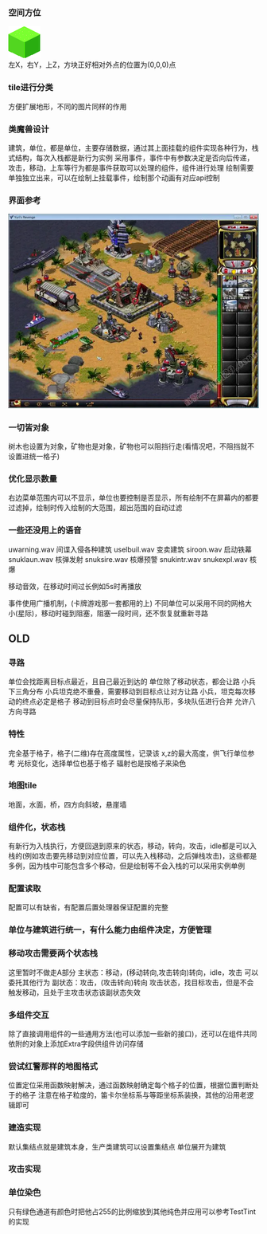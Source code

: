 ### 空间方位
![](res/image/blocks/blocks_3.png)<br>
左X，右Y，上Z，方块正好相对外点的位置为(0,0,0)点
### tile进行分类
方便扩展地形，不同的图片同样的作用
### 类魔兽设计
建筑，单位，都是单位，主要存储数据，通过其上面挂载的组件实现各种行为，栈式结构，每次入栈都是新行为实例
采用事件，事件中有参数决定是否向后传递，攻击，移动，上车等行为都是事件获取可以处理的组件，组件进行处理
绘制需要单独独立出来，可以在绘制上挂载事件，绘制那个动画有对应api控制
### 界面参考
![img.png](img.png)
### 一切皆对象
树木也设置为对象，矿物也是对象，矿物也可以阻挡行走(看情况吧，不阻挡就不设置进统一格子)
### 优化显示数量
右边菜单范围内可以不显示，单位也要控制是否显示，所有绘制不在屏幕内的都要过滤掉，绘制时传入绘制的大范围，超出范围的自动过滤

### 一些还没用上的语音
uwarning.wav  间谍入侵各种建筑
uselbuil.wav  变卖建筑
siroon.wav  启动铁幕
snuklaun.wav  核弹发射
snuksire.wav  核爆预警  snukintr.wav  snukexpl.wav 核爆

移动音效，在移动时间过长例如5s时再播放

事件使用广播机制，(卡牌游戏那一套都用的上)
不同单位可以采用不同的网格大小(星际)，移动时碰到阻塞，阻塞一段时间，还不恢复就重新寻路

## OLD
### 寻路
单位会找距离目标点最近，且自己最近到达的
单位除了移动状态，都会让路
小兵下三角分布
小兵坦克绝不重叠，需要移动到目标点让对方让路
小兵，坦克每次移动的终点必定是格子
移动到目标点时会尽量保持队形，多块队伍进行合并
允许八方向寻路
### 特性
完全基于格子，格子(二维)存在高度属性，记录该 x,z的最大高度，供飞行单位参考
光标变化，选择单位也基于格子
辐射也是按格子来染色
### 地图tile
地面，水面，桥，四方向斜坡，悬崖墙
### 组件化，状态栈
有新行为入栈执行，方便回退到原来的状态，移动，转向，攻击，idle都是可以入栈的(例如攻击要先移动到对应位置，可以先入栈移动，之后弹栈攻击)，这些都是多例，因为栈中可能包含多个移动，但是绘制等不会入栈的可以采用实例单例
### 配置读取
配置可以有缺省，有配置后置处理器保证配置的完整
### 单位与建筑进行统一，有什么能力由组件决定，方便管理
### 移动攻击需要两个状态栈
这里暂时不做走A部分
主状态：移动，(移动转向,攻击转向)转向，idle，攻击   可以委托其他行为
副状态：攻击，(攻击转向)转向   攻击状态，找目标攻击，但是不会触发移动，且处于主攻击状态该副状态失效
### 多组件交互
除了直接调用组件的一些通用方法(也可以添加一些新的接口)，还可以在组件共同依附的对象上添加Extra字段供组件访问存储
### 尝试红警那样的地图格式
位置定位采用函数映射解决，通过函数映射确定每个格子的位置，根据位置判断处于的格子
注意在格子粒度的，笛卡尔坐标系与等距坐标系装换，其他的沿用老逻辑即可
### 建造实现
默认集结点就是建筑本身，生产类建筑可以设置集结点
单位展开为建筑
### 攻击实现
### 单位染色
只有绿色通道有颜色时把他占255的比例缩放到其他纯色并应用可以参考TestTint的实现

